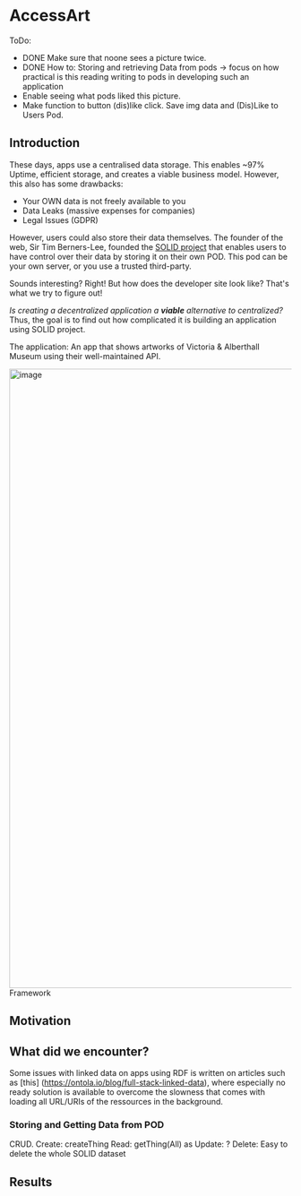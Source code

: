 # AccessArt

ToDo:
- DONE Make sure that noone sees a picture twice. 
- DONE How to: Storing and retrieving Data from pods -> focus on how practical is this reading writing to pods in developing such an application
- Enable seeing what pods liked this picture. 
- Make function to button (dis)like click. Save img data and (Dis)Like to Users Pod.  

## Introduction

These days, apps use a centralised data storage. This enables ~97% Uptime​, efficient storage​, and creates a viable business model​. However, this also has some drawbacks: 
- Your OWN data is not freely available​ to you
- Data Leaks (massive expenses for companies)
- Legal Issues (GDPR)

However, users could also store their data themselves. The founder of the web, Sir Tim Berners-Lee, founded the [SOLID project](https://solidproject.org) that enables users to have control over their data by storing it on their own POD. This pod can be your own server, or you use a trusted third-party. 

Sounds interesting? Right! But how does the developer site look like? That's what we try to figure out!

_Is creating a decentralized application a **viable** alternative to centralized?​_
Thus, the goal is to find out how complicated it is building an application using SOLID project​. 

The application: An app that shows artworks of Victoria & Alberthall Museum using their well-maintained API. 

<img width="1106" alt="image" src="https://github.com/RobbsX/AccessArt/assets/79597633/bd333805-8135-44a3-a2f2-a020eaad173e">
Framework



## Motivation


## What did we encounter? 

Some issues with linked data on apps using RDF is written on articles such as [this] (https://ontola.io/blog/full-stack-linked-data), where especially no ready solution is available to overcome the slowness that comes with loading all URL/URIs of the ressources in the background. 

### Storing and Getting Data from POD
CRUD. 
Create: createThing 
Read: getThing(All) as 
Update: ?
Delete: Easy to delete the whole SOLID dataset


## Results


